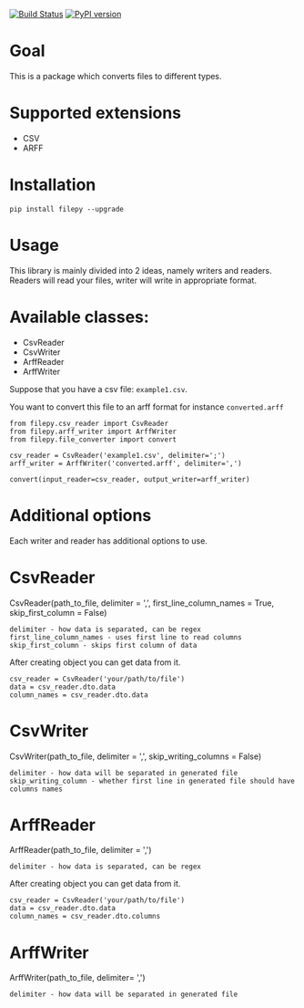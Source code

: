 [![Build Status](https://travis-ci.com/KordianD/filepy.svg?branch=master)](https://travis-ci.com/KordianD/filepy)
[![PyPI version](https://badge.fury.io/py/filepy.svg)](https://badge.fury.io/py/filepy)
 
# Goal
This is a package which converts files to different types.

# Supported extensions 
- CSV
- ARFF

# Installation
``pip install filepy --upgrade`` 

# Usage

This library is mainly divided into 2 ideas, namely writers and readers.
Readers will read your files, writer will write in appropriate format.

# Available classes:
- CsvReader
- CsvWriter
- ArffReader
- ArffWriter


Suppose that you have a csv file: `example1.csv`.

You want to convert this file to an arff format for instance `converted.arff`

    from filepy.csv_reader import CsvReader
    from filepy.arff_writer import ArffWriter
    from filepy.file_converter import convert

    csv_reader = CsvReader('example1.csv', delimiter=';')
    arff_writer = ArffWriter('converted.arff', delimiter=',')

    convert(input_reader=csv_reader, output_writer=arff_writer)
    
# Additional options

Each writer and reader has additional options to use.

# CsvReader
CsvReader(path_to_file, delimiter = ',', first_line_column_names = True, skip_first_column = False)
    
    delimiter - how data is separated, can be regex
    first_line_column_names - uses first line to read columns
    skip_first_column - skips first column of data 

After creating object you can get data from it.

    csv_reader = CsvReader('your/path/to/file')
    data = csv_reader.dto.data
    column_names = csv_reader.dto.data

# CsvWriter    
CsvWriter(path_to_file, delimiter = ',', skip_writing_columns = False)

    delimiter - how data will be separated in generated file
    skip_writing_column - whether first line in generated file should have columns names
   
# ArffReader
ArffReader(path_to_file, delimiter = ',')

    delimiter - how data is separated, can be regex
    
After creating object you can get data from it.
    
    csv_reader = CsvReader('your/path/to/file')
    data = csv_reader.dto.data
    column_names = csv_reader.dto.columns
    
# ArffWriter
ArffWriter(path_to_file, delimiter= ',')

    delimiter - how data will be separated in generated file
    